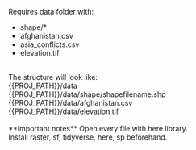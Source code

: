 Requires data folder with:
- shape/*
- afghanistan.csv
- asia_conflicts.csv
- elevation.tif
<br/>
The structure will look like:<br/>
{{PROJ_PATH}}/data <br/>
{{PROJ_PATH}}/data/shape/shapefilename.shp <br/>
{{PROJ_PATH}}/data/afghanistan.csv <br/>
{{PROJ_PATH}}/data/elevation.tif <br/>
<br/>
**Important notes**
Open every file with here library. <br/>
Install raster, sf, tidyverse, here, sp beforehand. <br/>
